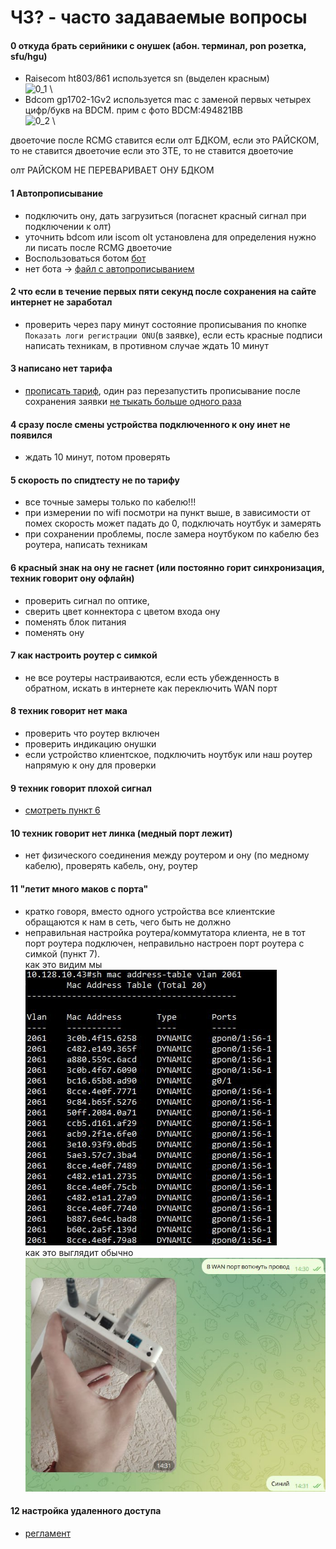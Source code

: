 # ЧЗ? - часто задаваемые вопросы
#### 0 откуда брать серийники с онушек (абон. терминал, pon розетка, sfu/hgu)
- Raisecom ht803/861 используется sn (выделен красным) \
![0_1](./images/0_1.png) \
- Bdcom gp1702-1Gv2 используется mac с заменой первых четырех цифр/букв на BDCM. прим с фото BDCM:494821BB \
![0_2](./images/0_2.png) \

двоеточие после RCMG ставится если олт БДКОМ, 
если это РАЙСКОМ, то не ставится двоеточие
если это ЗТЕ, то не ставится двоеточие

олт РАЙСКОМ НЕ ПЕРЕВАРИВАЕТ ОНУ БДКОМ

#### 1 Автопрописывание
- подключить ону, дать загрузиться (погаснет красный сигнал при подключении к олт)
- уточнить bdcom или iscom olt установлена для определения нужно ли писать после RCMG двоеточие
- Воспользоваться ботом [бот](https://t.me/skynet_requests_bot)
- нет бота -> [файл с автопрописыванием](https://docs.google.com/document/d/1-8Df7WF6OTE0WjwXL1221KyvbWMdwVJnHPSNzHJYTwU/edit#bookmark=id.xmlpxytgw1gv)
#### 2 что если в течение первых пяти секунд после сохранения на сайте интернет не заработал
- проверить через пару минут состояние прописывания по кнопке `Показать логи регистрации ONU`(в заявке), если есть красные подписи написать техникам, в противном случае ждать 10 минут
#### 3 написано нет тарифа
- [прописать тариф](https://docs.google.com/document/d/1-8Df7WF6OTE0WjwXL1221KyvbWMdwVJnHPSNzHJYTwU/edit#bookmark=id.ugl17uq96b1r), один раз перезапустить прописывание после сохранения заявки [не тыкать больше одного раза](https://docs.google.com/document/d/1-8Df7WF6OTE0WjwXL1221KyvbWMdwVJnHPSNzHJYTwU/edit#bookmark=id.qa629vnbewi6)
#### 4 сразу после смены устройства подключенного к ону инет не появился
- ждать 10 минут, потом проверять
#### 5 скорость по спидтесту не по тарифу
- все точные замеры только по кабелю!!!
- при измерении по wifi посмотри на пункт выше, в зависимости от помех скорость может падать до 0, подключать ноутбук и замерять
- при сохранении проблемы, после замера ноутбуком по кабелю без роутера, написать техникам
#### 6 красный знак на ону не гаснет (или постоянно горит синхронизация, техник говорит ону офлайн)
- проверить сигнал по оптике, 
- сверить цвет коннектора с цветом входа ону
- поменять блок питания
- поменять ону
#### 7 как настроить роутер с симкой
- не все роутеры настраиваются, если есть убежденность в обратном, искать в интернете как переключить WAN порт
#### 8 техник говорит нет мака
- проверить что роутер включен
- проверить индикацию онушки
- если устройство клиентское, подключить ноутбук или наш роутер напрямую к ону для проверки
#### 9 техник говорит плохой сигнал
- [смотреть пункт 6](#6-красный-знак-на-ону-не-гаснет)
#### 10 техник говорит нет линка (медный порт лежит)
- нет физического соединения между роутером и ону (по медному кабелю), проверять кабель, ону, роутер
#### 11 "летит много маков с порта"
- кратко говоря, вместо одного устройства все клиентские обращаются к нам в сеть, чего быть не должно
- неправильная настройка роутера/коммутатора клиента, не в тот порт роутера подключен, неправильно настроен порт роутера с симкой (пункт 7). \
как это видим мы \
![11_1](./images/11_1.png) \
как это выглядит обычно \
![11_2](./images/11_2.jpg)
#### 12 настройка удаленного доступа
- [регламент](https://docs.google.com/document/d/1YebMgzoQbvzjj7svU7k92Vc4xmRYWehl/edit?usp=drive_link)
